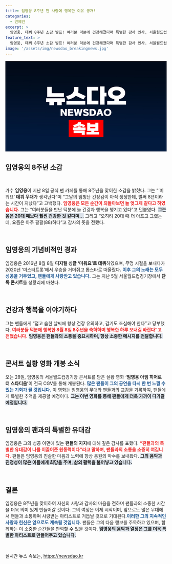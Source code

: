 ```yaml
---
title: 임영웅 8주년 팬 사랑에 행복한 이유 공개!
categories:
  - 연예인
excerpt: >
  임영웅, 데뷔 8주년 소감 발표! 여러분 덕분에 건강해졌다며 특별한 감사 인사. 서울월드컵경기장 콘서트 실황 영화도 곧 개봉! 팬들과 함께한 소중한 순간들, 놓치지 마세요!
feature_text: >
  임영웅, 데뷔 8주년 소감 발표! 여러분 덕분에 건강해졌다며 특별한 감사 인사. 서울월드컵경기장 콘서트 실황 영화도 곧 개봉! 팬들과 함께한 소중한 순간들, 놓치지 마세요!
image: '/assets/img/newsdao_breakingnews.jpg'
---
```


<p><img src="/assets/img/newsdao_breakingnews.jpg" alt="pcversion 속보" /></p>

<h2 data-ke-size="size26">임영웅의 8주년 소감</h2>

<p data-ke-size="size16">&nbsp;</p>

<p>가수 <b>임영웅</b>이 지난 8일 공식 팬 카페를 통해 8주년을 맞이한 소감을 밝혔다. 그는 “‘미워요’ <b>데뷔 무대</b>가 생각난다”며 “그날의 엄청난 긴장감이 아직 생생한데, 벌써 8년이라는 시간이 지났다”고 고백했다. <b><span style="color: #ee2323;">임영웅은 모든 순간이 되돌아보면 늘 엊그제 같다고 하였습니다.</span></b> 그는 “여러분들을 만난 덕분에 늘 건강과 행복을 챙기고 있다”고 덧붙였다. <b><span style="background-color: #21538527;">그는 몸은 20대 때보다 훨씬 건강한 것 같다며...</span></b> 그리고 “오히려 20대 때 더 아프고 그랬는데, 요즘은 아주 팔팔(88)하다”고 감사의 뜻을 전했다.</p>

<p data-ke-size="size16">&nbsp;</p>

<h2 data-ke-size="size26">임영웅의 기념비적인 경과</h2>

<p>임영웅은 2016년 8월 8일 <b>디지털 싱글 ‘미워요’로 데뷔</b>하였으며, 무명 시절을 보내다가 2020년 ‘미스터트롯’에서 우승을 거머쥐고 톱스타로 떠올랐다. <b><span style="color: #1a5490;">이후 그의 노래는 모두 성공을 거두었고, 팬들에게 사랑받고 있습니다.</span></b> 그는 지난 5월 서울월드컵경기장에서 <b>단독 콘서트</b>를 성황리에 마쳤다. </p>

<p data-ke-size="size16">&nbsp;</p>

<h2 data-ke-size="size26">건강과 행복을 이야기하다</h2>

<p>그는 팬들에게 “덥고 습한 날씨에 항상 건강 유의하고, 감기도 조심해야 한다”고 당부했다. <b><span style="color: #ee2323;">여러분들 덕분에 행복한 8월 8일 8주년을 축하하며 행복한 하루 보내길 바란다”고 전했습니다.</span></b> <b><span style="background-color: #21538527;">임영웅은 팬들과의 소통을 중요시하며, 항상 소중한 메시지를 전달합니다.</span></b> </p>

<p data-ke-size="size16">&nbsp;</p>

<h2 data-ke-size="size26">콘서트 실황 영화 개봉 소식</h2>

<p>오는 28일, 임영웅의 서울월드컵경기장 콘서트를 담은 실황 영화 <b>‘임영웅 아임 히어로 더 스타디움’</b>이 전국 CGV를 통해 개봉된다. <b><span style="color: #1a5490;">많은 팬들이 그의 공연을 다시 한 번 느낄 수 있는 기회가 될 것입니다.</span></b> 이 영화는 임영웅의 무대와 팬들과의 교감을 기록하여, 팬들에게 특별한 추억을 제공할 예정이다. <b><span style="background-color: #21538527;">그는 이번 영화를 통해 팬들에게 더욱 가까이 다가갈 예정입니다.</span></b></p>

<p data-ke-size="size16">&nbsp;</p>

<h2 data-ke-size="size26">임영웅의 팬과의 특별한 유대감</h2> 

<p>임영웅은 그의 성공 이면에 있는 <b>팬들의 지지</b>에 대해 깊은 감사를 표했다. <b><span style="color: #ee2323;">“팬들과의 특별한 유대감이 나를 이끌어준 원동력이다”라고 말하며, 팬들과의 소통을 소중히 여깁니다.</span></b> 팬들은 임영웅의 진솔한 마음과 노력에 항상 응원의 박수를 보내왔다. <b><span style="background-color: #21538527;">그의 음악과 진정성이 많은 이들에게 희망을 주며, 삶의 활력을 불어넣고 있습니다.</span></b></p>

<p data-ke-size="size16">&nbsp;</p>

<h2 data-ke-size="size26">결론</h2>

<p>임영웅은 8주년을 맞이하여 자신의 사랑과 감사의 마음을 전하며 팬들과의 소중한 시간을 더욱 의미 있게 만들어갈 것이다. 그의 여정은 이제 시작이며, 앞으로도 많은 무대에서 팬들과 소통하며 사랑받는 아티스트로 거듭날 것으로 기대된다.<b><span style="color: #1a5490;">이러한 그의 지속적인 사랑과 헌신은 앞으로도 계속될 것입니다.</span></b> 팬들은 그의 다음 행보를 주목하고 있으며, 함께하는 이 소중한 순간들을 만끽할 수 있을 것이다. <b><span style="background-color: #21538527;">임영웅의 음악과 열정은 그를 더욱 특별한 아티스트로 만들어주고 있습니다.</span></b></p>

<p data-ke-size="size16">&nbsp;</p>
실시간 뉴스 속보는, <a href="https://newsdao.kr" rel="dofollow">https://newsdao.kr</a>


